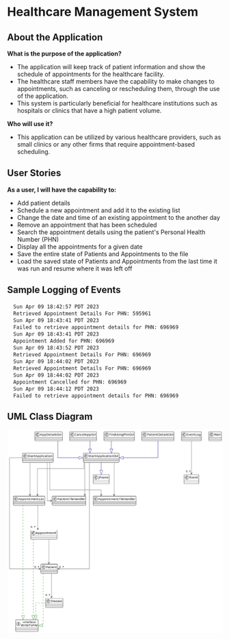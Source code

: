 # Healthcare Management System 

## About the Application 


**What is the purpose of the application?** 

- The application will keep track of patient information and show the schedule of appointments for the healthcare facility.
- The healthcare staff members have the capability to make changes to appointments, such as canceling or rescheduling 
 them, through the use of the application. 
- This system is particularly beneficial for healthcare institutions such as hospitals or 
  clinics that have a high patient volume. 

**Who will use it?**
- This application can be utilized by various healthcare providers, 
  such as small clinics or any other firms that require appointment-based scheduling.


## User Stories

**As a user, I will have the capability to:**

- Add patient details
- Schedule a new appointment and add it to the existing list
- Change the date and time of an existing appointment to the another day
- Remove an appointment that has been scheduled
- Search the appointment details using the patient's Personal Health Number (PHN)
- Display all the appointments for a given date
- Save the entire state of Patients and Appointments to the file 
- Load the saved state of Patients and Appointments from the last time it was run 
  and resume where it was left off

## Sample Logging of Events
~~~
  Sun Apr 09 18:42:57 PDT 2023 
  Retrieved Appointment Details For PHN: 595961
  Sun Apr 09 18:43:41 PDT 2023 
  Failed to retrieve appointment details for PHN: 696969
  Sun Apr 09 18:43:41 PDT 2023 
  Appointment Added for PHN: 696969
  Sun Apr 09 18:43:52 PDT 2023 
  Retrieved Appointment Details For PHN: 696969
  Sun Apr 09 18:44:02 PDT 2023 
  Retrieved Appointment Details For PHN: 696969
  Sun Apr 09 18:44:02 PDT 2023 
  Appointment Cancelled for PHN: 696969
  Sun Apr 09 18:44:12 PDT 2023 
  Failed to retrieve appointment details for PHN: 696969
~~~

## UML Class Diagram 
<img height="475" src="UML_Design_Diagram.png" width="800"/>
